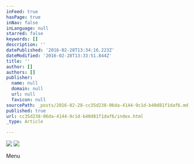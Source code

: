 ```yaml
---
inFeed: true
hasPage: true
inNav: false
inLanguage: null
starred: false
keywords: []
description: ''
datePublished: '2016-02-28T13:34:16.223Z'
dateModified: '2016-02-28T13:33:51.844Z'
title: ''
author: []
authors: []
publisher:
  name: null
  domain: null
  url: null
  favicon: null
sourcePath: _posts/2016-02-28-cc35d238-06da-4144-9c1d-b40d81f1daf6.md
published: true
url: cc35d238-06da-4144-9c1d-b40d81f1daf6/index.html
_type: Article

---
```

![](https://the-grid-user-content.s3-us-west-2.amazonaws.com/5f407da8-811d-434a-92c1-4516b4d4dc24.jpg)
![](https://the-grid-user-content.s3-us-west-2.amazonaws.com/c03b8d48-8ba7-4060-bc9e-2d6caf16c77d.jpg)

Menu